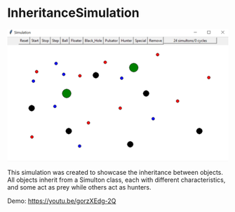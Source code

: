 # InheritanceSimulation

![](inheritance.png)

This simulation was created to showcase the inheritance between objects. All objects inherit from a Simulton class, each with different characteristics, and some act as prey while others act as hunters.

Demo: https://youtu.be/gorzXEdg-2Q
